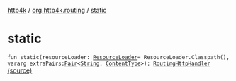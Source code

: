 [http4k](../index.md) / [org.http4k.routing](index.md) / [static](./static.md)

# static

`fun static(resourceLoader: `[`ResourceLoader`](-resource-loader/index.md)` = ResourceLoader.Classpath(), vararg extraPairs: `[`Pair`](https://kotlinlang.org/api/latest/jvm/stdlib/kotlin/-pair/index.html)`<`[`String`](https://kotlinlang.org/api/latest/jvm/stdlib/kotlin/-string/index.html)`, `[`ContentType`](../org.http4k.core/-content-type/index.md)`>): `[`RoutingHttpHandler`](-routing-http-handler/index.md) [(source)](https://github.com/http4k/http4k/blob/master/http4k-core/src/main/kotlin/org/http4k/routing/routing.kt#L53)